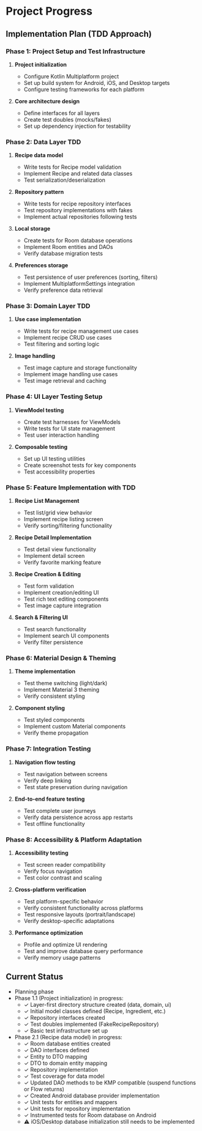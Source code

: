 # Project Progress

## Implementation Plan (TDD Approach)

### Phase 1: Project Setup and Test Infrastructure
1. **Project initialization**
   - Configure Kotlin Multiplatform project
   - Set up build system for Android, iOS, and Desktop targets
   - Configure testing frameworks for each platform

2. **Core architecture design**
   - Define interfaces for all layers
   - Create test doubles (mocks/fakes)
   - Set up dependency injection for testability

### Phase 2: Data Layer TDD
1. **Recipe data model**
   - Write tests for Recipe model validation
   - Implement Recipe and related data classes
   - Test serialization/deserialization

2. **Repository pattern**
   - Write tests for recipe repository interfaces
   - Test repository implementations with fakes
   - Implement actual repositories following tests

3. **Local storage**
   - Create tests for Room database operations
   - Implement Room entities and DAOs
   - Verify database migration tests

4. **Preferences storage**
   - Test persistence of user preferences (sorting, filters)
   - Implement MultiplatformSettings integration
   - Verify preference data retrieval

### Phase 3: Domain Layer TDD
1. **Use case implementation**
   - Write tests for recipe management use cases
   - Implement recipe CRUD use cases
   - Test filtering and sorting logic

2. **Image handling**
   - Test image capture and storage functionality
   - Implement image handling use cases
   - Test image retrieval and caching

### Phase 4: UI Layer Testing Setup
1. **ViewModel testing**
   - Create test harnesses for ViewModels
   - Write tests for UI state management
   - Test user interaction handling

2. **Composable testing**
   - Set up UI testing utilities
   - Create screenshot tests for key components
   - Test accessibility properties

### Phase 5: Feature Implementation with TDD
1. **Recipe List Management**
   - Test list/grid view behavior
   - Implement recipe listing screen
   - Verify sorting/filtering functionality

2. **Recipe Detail Implementation**
   - Test detail view functionality
   - Implement detail screen
   - Verify favorite marking feature

3. **Recipe Creation & Editing**
   - Test form validation
   - Implement creation/editing UI
   - Test rich text editing components
   - Test image capture integration

4. **Search & Filtering UI**
   - Test search functionality
   - Implement search UI components
   - Verify filter persistence

### Phase 6: Material Design & Theming
1. **Theme implementation**
   - Test theme switching (light/dark)
   - Implement Material 3 theming
   - Verify consistent styling

2. **Component styling**
   - Test styled components
   - Implement custom Material components
   - Verify theme propagation

### Phase 7: Integration Testing
1. **Navigation flow testing**
   - Test navigation between screens
   - Verify deep linking
   - Test state preservation during navigation

2. **End-to-end feature testing**
   - Test complete user journeys
   - Verify data persistence across app restarts
   - Test offline functionality

### Phase 8: Accessibility & Platform Adaptation
1. **Accessibility testing**
   - Test screen reader compatibility
   - Verify focus navigation
   - Test color contrast and scaling

2. **Cross-platform verification**
   - Test platform-specific behavior
   - Verify consistent functionality across platforms
   - Test responsive layouts (portrait/landscape)
   - Verify desktop-specific adaptations

3. **Performance optimization**
   - Profile and optimize UI rendering
   - Test and improve database query performance
   - Verify memory usage patterns

## Current Status
- Planning phase
- Phase 1.1 (Project initialization) in progress:
  - ✓ Layer-first directory structure created (data, domain, ui)
  - ✓ Initial model classes defined (Recipe, Ingredient, etc.)
  - ✓ Repository interfaces created
  - ✓ Test doubles implemented (FakeRecipeRepository)
  - ✓ Basic test infrastructure set up
- Phase 2.1 (Recipe data model) in progress:
  - ✓ Room database entities created
  - ✓ DAO interfaces defined
  - ✓ Entity to DTO mapping
  - ✓ DTO to domain entity mapping
  - ✓ Repository implementation
  - ✓ Test coverage for data model
  - ✓ Updated DAO methods to be KMP compatible (suspend functions or Flow returns)
  - ✓ Created Android database provider implementation
  - ✓ Unit tests for entities and mappers
  - ✓ Unit tests for repository implementation
  - ✓ Instrumented tests for Room database on Android
  - ⚠️ iOS/Desktop database initialization still needs to be implemented
